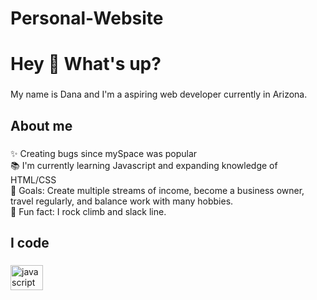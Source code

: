 # Personal-Website
<h1 align="left">Hey 👋 What's up?</h1>

###

<p align="left">My name is Dana and I'm a aspiring web developer currently in Arizona.<p>

###

<h2 align="left">About me</h2>

###

<p align="left">✨ Creating bugs since mySpace was popular<br>📚 I'm currently learning Javascript and expanding knowledge of HTML/CSS <br>🎯 Goals: Create multiple streams of income, become a business owner, travel regularly, and balance work with many hobbies.<br>🎲 Fun fact: I rock climb and slack line. </p>

###

<h2 align="left">I code </h2>

###

<div align="left">
  <img src="https://cdn.jsdelivr.net/gh/devicons/devicon/icons/javascript/javascript-original.svg" height="40" width="52" alt="javascript logo"  />
<!-- >
 <img src="https://cdn.jsdelivr.net/gh/devicons/devicon/icons/typescript/typescript-original.svg" height="40" width="52" alt="typescript logo"  />
  <img src="https://cdn.jsdelivr.net/gh/devicons/devicon/icons/react/react-original.svg" height="40" width="52" alt="react logo"  />
  <img src="https://cdn.jsdelivr.net/gh/devicons/devicon/icons/nextjs/nextjs-original.svg" height="40" width="52" alt="nextjs logo"  />
  <img src="https://cdn.jsdelivr.net/gh/devicons/devicon/icons/storybook/storybook-original.svg" height="40" width="52" alt="storybook logo"  />
  <img src="https://cdn.jsdelivr.net/gh/devicons/devicon/icons/nodejs/nodejs-original.svg" height="40" width="52" alt="nodejs logo"  />
  <img src="https://cdn.jsdelivr.net/gh/devicons/devicon/icons/nestjs/nestjs-plain.svg" height="40" width="52" alt="nestjs logo"  />
  <img src="https://cdn.jsdelivr.net/gh/devicons/devicon/icons/jest/jest-plain.svg" height="40" width="52" alt="jest logo"  /> 
  -->
  
  
</div>

###